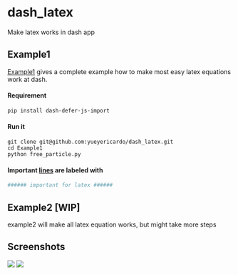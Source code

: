 # dash_latex
Make latex works in dash app

## Example1 
[Example1](https://github.com/yueyericardo/dash_latex/tree/master/Example1) gives a complete example how to make most easy latex equations work at dash.

#### Requirement
```bash
pip install dash-defer-js-import
```

#### Run it
```
git clone git@github.com:yueyericardo/dash_latex.git
cd Example1
python free_particle.py
```

#### Important [lines](https://github.com/yueyericardo/dash_latex/blob/master/Example1/free_particle.py#L10) are labeled with
```python
###### important for latex ######
```

## Example2 [WIP] 
example2 will make all latex equation works, but might take more steps

## Screenshots
![](https://github.com/yueyericardo/dash_latex/blob/master/Screenshot/1.png)
![](https://github.com/yueyericardo/dash_latex/blob/master/Screenshot/3.png)
